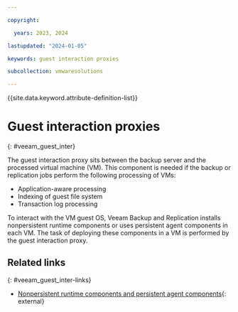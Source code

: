 ```yaml
---

copyright:

  years: 2023, 2024

lastupdated: "2024-01-05"

keywords: guest interaction proxies

subcollection: vmwaresolutions

---
```


{{site.data.keyword.attribute-definition-list}}

# Guest interaction proxies
{: #veeam_guest_inter}



The guest interaction proxy sits between the backup server and the processed virtual machine (VM). This component is needed if the backup or replication jobs perform the following processing of VMs:

* Application-aware processing
* Indexing of guest file system
* Transaction log processing

To interact with the VM guest OS, Veeam Backup and Replication installs nonpersistent runtime components or uses persistent agent components in each VM. The task of deploying these components in a VM is performed by the guest interaction proxy.

## Related links
{: #veeam_guest_inter-links}

* [Nonpersistent runtime components and persistent agent components](https://helpcenter.veeam.com/docs/backup/vsphere/runtime_process.html?ver=120){: external}
